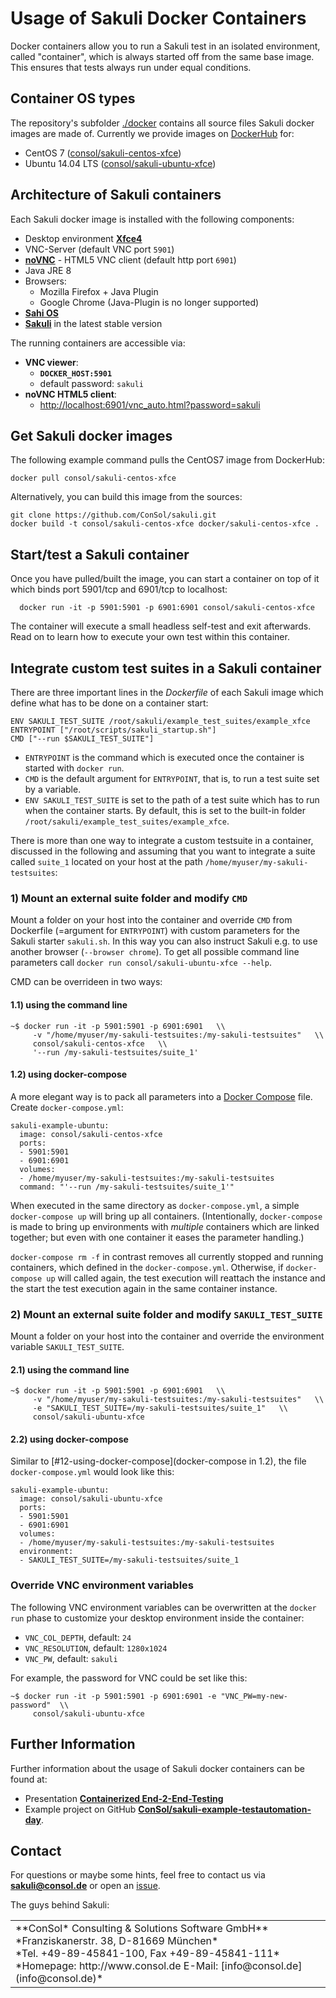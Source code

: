 # Usage of Sakuli Docker Containers

Docker containers allow you to run a Sakuli test in an isolated environment, called "container", which is always started off from the same base image. This ensures that tests always run under equal conditions.

## Container OS types
The repository's subfolder [./docker](https://github.com/ConSol/sakuli/tree/master/docker) contains all source files Sakuli docker images are made of. Currently we provide images on  [DockerHub](https://hub.docker.com) for:
* CentOS 7 ([consol/sakuli-centos-xfce](https://hub.docker.com/r/consol/sakuli-centos-xfce/))
* Ubuntu 14.04 LTS ([consol/sakuli-ubuntu-xfce](https://hub.docker.com/r/consol/sakuli-ubuntu-xfce/))

## Architecture of Sakuli containers

Each Sakuli docker image is installed with the following components:

* Desktop environment [**Xfce4**](http://www.xfce.org)
* VNC-Server (default VNC port `5901`)
* [**noVNC**](https://github.com/kanaka/noVNC) - HTML5 VNC client (default http port `6901`)
* Java JRE 8
* Browsers:
  * Mozilla Firefox + Java Plugin
  * Google Chrome (Java-Plugin is no longer supported)
* [**Sahi OS**](http://sahi.co.in)
* [**Sakuli**](https://github.com/ConSol/sakuli) in the latest stable version

The running containers are accessible via:

* __VNC viewer__:
  *  __`DOCKER_HOST:5901`__
  * default password: `sakuli`
* __noVNC HTML5 client__:
  * [http://localhost:6901/vnc_auto.html?password=sakuli]()


## Get Sakuli docker images

The following example command pulls the CentOS7 image from DockerHub:

    docker pull consol/sakuli-centos-xfce

Alternatively, you can build this image from the sources:

    git clone https://github.com/ConSol/sakuli.git
    docker build -t consol/sakuli-centos-xfce docker/sakuli-centos-xfce .

## Start/test a Sakuli container

Once you have pulled/built the image, you can start a container on top of it which binds port 5901/tcp and 6901/tcp to localhost:

      docker run -it -p 5901:5901 -p 6901:6901 consol/sakuli-centos-xfce

The container will execute a small headless self-test and exit afterwards. Read on to learn how to execute your own test within this container.  

## Integrate custom test suites in a Sakuli container

There are three important lines in the *Dockerfile* of each Sakuli image which define what has to be done on a container start:

    ENV SAKULI_TEST_SUITE /root/sakuli/example_test_suites/example_xfce
    ENTRYPOINT ["/root/scripts/sakuli_startup.sh"]
    CMD ["--run $SAKULI_TEST_SUITE"]

* `ENTRYPOINT` is the command which is executed once the container is started with `docker run`.
* `CMD` is the default argument for `ENTRYPOINT`, that is, to run a test suite set by a variable.
* `ENV SAKULI_TEST_SUITE` is set to the path of a test suite which has to run when the container starts. By default, this is set to the built-in folder `/root/sakuli/example_test_suites/example_xfce`.

There is more than one way to integrate a custom testsuite in a container, discussed in the following and assuming that you want to integrate a suite called `suite_1` located on your host at the path `/home/myuser/my-sakuli-testsuites`:

### 1) Mount an external suite folder and modify `CMD`

Mount a folder on your host into the container and override `CMD` from Dockerfile (=argument for `ENTRYPOINT`) with custom parameters for the Sakuli starter `sakuli.sh`.  In this way you can also instruct Sakuli e.g. to use another browser (`--browser chrome`). To get all possible command line parameters call `docker run consol/sakuli-ubuntu-xfce --help`.


CMD can be overrideen in two ways:

#### 1.1) using the command line

    ~$ docker run -it -p 5901:5901 -p 6901:6901   \\
         -v "/home/myuser/my-sakuli-testsuites:/my-sakuli-testsuites"   \\
         consol/sakuli-centos-xfce   \\
         '--run /my-sakuli-testsuites/suite_1'

#### 1.2) using docker-compose
A more elegant way is to pack all parameters into a [Docker Compose](https://docs.docker.com/compose/) file. Create `docker-compose.yml`:

    sakuli-example-ubuntu:
      image: consol/sakuli-centos-xfce
      ports:
      - 5901:5901
      - 6901:6901
      volumes:
      - /home/myuser/my-sakuli-testsuites:/my-sakuli-testsuites
      command: "'--run /my-sakuli-testsuites/suite_1'"

When executed in the same directory as `docker-compose.yml`, a simple `docker-compose up` will bring up all containers.
(Intentionally, `docker-compose` is made to bring up environments with *multiple* containers which are linked together; but even with one container it eases the parameter handling.)

`docker-compose rm -f` in contrast removes all currently stopped and running containers, which defined in the `docker-compose.yml`. Otherwise, if `docker-compose up` will called again, the test execution will reattach the instance and the start the test execution again in the same container instance.

### 2) Mount an external suite folder and modify `SAKULI_TEST_SUITE`
Mount a folder on your host into the container and override the environment variable `SAKULI_TEST_SUITE`.

#### 2.1) using the command line

    ~$ docker run -it -p 5901:5901 -p 6901:6901   \\
         -v "/home/myuser/my-sakuli-testsuites:/my-sakuli-testsuites"   \\
         -e "SAKULI_TEST_SUITE=/my-sakuli-testsuites/suite_1"   \\
         consol/sakuli-ubuntu-xfce

#### 2.2) using docker-compose
Similar to [#12-using-docker-compose](docker-compose in 1.2), the file `docker-compose.yml` would look like this:

    sakuli-example-ubuntu:
      image: consol/sakuli-ubuntu-xfce
      ports:
      - 5901:5901
      - 6901:6901
      volumes:
      - /home/myuser/my-sakuli-testsuites:/my-sakuli-testsuites
      environment:
      - SAKULI_TEST_SUITE=/my-sakuli-testsuites/suite_1


### Override VNC environment variables
The following VNC environment variables can be overwritten at the `docker run` phase to customize your desktop environment inside the container:
* `VNC_COL_DEPTH`, default: `24`
* `VNC_RESOLUTION`, default: `1280x1024`
* `VNC_PW`, default: `sakuli`

For example, the password for VNC could be set like this:

    ~$ docker run -it -p 5901:5901 -p 6901:6901 -e "VNC_PW=my-new-password"  \\
         consol/sakuli-ubuntu-xfce


## Further Information
Further information about the usage of Sakuli docker containers can be found at:

* Presentation **[Containerized End-2-End-Testing](https://rawgit.com/toschneck/presentation/sakuli-testautomation-day/index.html#/)**
* Example project on GitHub **[ConSol/sakuli-example-testautomation-day](https://github.com/ConSol/sakuli-example-testautomation-day)**.

## Contact
For questions or maybe some hints, feel free to contact us via **[sakuli@consol.de](mailto:sakuli@consol.de)** or open an [issue](https://github.com/ConSol/sakuli/issues/new).

The guys behind Sakuli:
<table>
<tr>
<td>
**ConSol* Consulting & Solutions Software GmbH** <br/>
*Franziskanerstr. 38, D-81669 München* <br/>
*Tel. +49-89-45841-100, Fax +49-89-45841-111*<br/>
*Homepage: http://www.consol.de E-Mail: [info@consol.de](info@consol.de)*
</td>
</tr>
<table>
